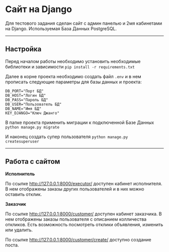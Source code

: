# Сайт на Django

Для тестового задания cделан сайт с админ панелью и 2мя кабинетами на Django.
Используемая База Данных PostgreSQL.

___

## Настройка

Перед началом работы необходимо установить необходимые библиотеки и зависимости
`pip install -r requirements.txt`

Далее в корне проекта необходимо создать файл `.env` и в нем прописать следующие параметры для базы данных и проекта:
```
DB_PORT="Порт БД"
DB_HOST="Логин БД"
DB_PASS="Пароль БД"
DB_USER="Пользователь БД"
DB_NAME="Имя БД"
KEY_DJANGO="Ключ Джанго"
```

В папке проекта применить миграции к подключенной Базе Данных `python manage.py migrate`

И наконец создать супер пользователя `python manage.py createsuperuser`

---

## Работа с сайтом


**Исполнитель**

По ссылке http://127.0.0.1:8000/executor/ доступен кабинет исполнителя.
В нем отображены заказы других пользователей и в них можно оставить отклик.


**Заказчик**

По ссылке http://127.0.0.1:8000/customer/ доступен кабинет заказчика.
В нем отображены заказы пользователя с описанием колличества откликов.
Есть возможность посмотреть отклики объявления, изменить или удалить.

По ссылке http://127.0.0.1:8000/customer/create/ доступно создание поста.



